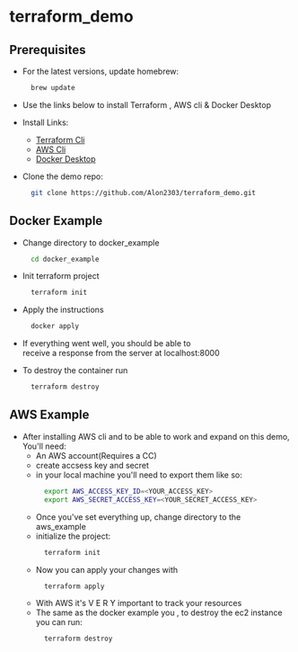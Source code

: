 # terraform_demo

## Prerequisites

- For the latest versions, update homebrew:
  ```zsh
    brew update
  ```

- Use the links below to install Terraform , AWS cli & Docker Desktop
  
- Install Links:  
  - [Terraform Cli](https://developer.hashicorp.com/terraform/tutorials/aws-get-started/install-cli)
  - [AWS Cli](https://docs.aws.amazon.com/cli/latest/userguide/install-cliv2.html)
  - [Docker Desktop](https://docs.docker.com/docker-for-mac/install/)

- Clone the demo repo:
  ```zsh
    git clone https://github.com/Alon2303/terraform_demo.git
  ```

## Docker Example

- Change directory to docker_example
  ```zsh
    cd docker_example
  ```
- Init terraform project
  ```zsh
    terraform init
  ```

- Apply the instructions
  ```zsh
    docker apply
  ```

- If everything went well, you should be able to  
  receive a response from the server at localhost:8000

- To destroy the container run
  ```zsh
    terraform destroy
  ```

## AWS Example

- After installing AWS cli and to be able to work and expand on this demo, You'll need:
  - An AWS account(Requires a CC)
  - create accsess key and secret
  - in your local machine you'll need to export them like so:
    ```zsh
      export AWS_ACCESS_KEY_ID=<YOUR_ACCESS_KEY>
      export AWS_SECRET_ACCESS_KEY=<YOUR_SECRET_ACCESS_KEY>
    ```
  - Once you've set everything up, change directory to the aws_example
  - initialize the project:
    ```zsh
      terraform init
    ```
  - Now you can apply your changes with
    ```zsh
      terraform apply
    ```
  - With AWS it's V E R Y  important to track your resources
  - The same as the docker example you , to destroy the ec2 instance you can run:
    ```zsh
      terraform destroy
    ```


